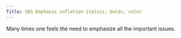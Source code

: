 ```yaml
---
Title: SBS Emphasis inflation italics, bolds, color
---
```


Many times one feels the need to emphasize all the important issues.
